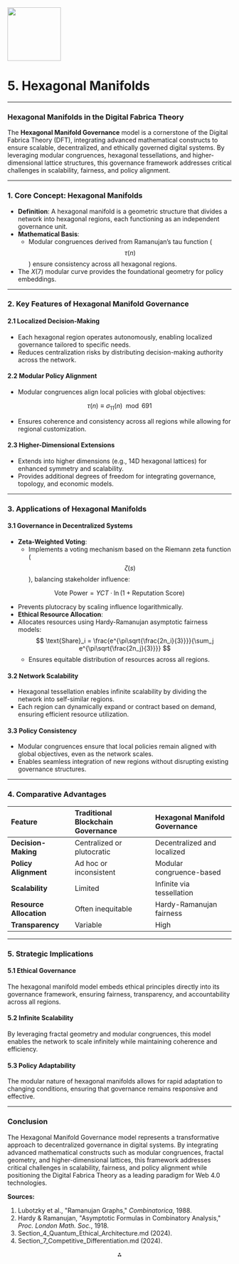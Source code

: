 <img src="https://r2cdn.perplexity.ai/pplx-full-logo-primary-dark%402x.png" class="logo" width="120"/>

# 5. Hexagonal Manifolds

---

### **Hexagonal Manifolds in the Digital Fabrica Theory**

The **Hexagonal Manifold Governance** model is a cornerstone of the Digital Fabrica Theory (DFT), integrating advanced mathematical constructs to ensure scalable, decentralized, and ethically governed digital systems. By leveraging modular congruences, hexagonal tessellations, and higher-dimensional lattice structures, this governance framework addresses critical challenges in scalability, fairness, and policy alignment.

---

### **1. Core Concept: Hexagonal Manifolds**

- **Definition**: A hexagonal manifold is a geometric structure that divides a network into hexagonal regions, each functioning as an independent governance unit.
- **Mathematical Basis**:
    - Modular congruences derived from Ramanujan’s tau function ($$
\tau(n)
$$) ensure consistency across all hexagonal regions.
- The $X(7)$ modular curve provides the foundational geometry for policy embeddings.

---

### **2. Key Features of Hexagonal Manifold Governance**

#### **2.1 Localized Decision-Making**

- Each hexagonal region operates autonomously, enabling localized governance tailored to specific needs.
- Reduces centralization risks by distributing decision-making authority across the network.


#### **2.2 Modular Policy Alignment**

- Modular congruences align local policies with global objectives:

$$
\tau(n) \equiv \sigma_{11}(n) \mod 691
$$
- Ensures coherence and consistency across all regions while allowing for regional customization.


#### **2.3 Higher-Dimensional Extensions**

- Extends into higher dimensions (e.g., 14D hexagonal lattices) for enhanced symmetry and scalability.
- Provides additional degrees of freedom for integrating governance, topology, and economic models.

---

### **3. Applications of Hexagonal Manifolds**

#### **3.1 Governance in Decentralized Systems**

- **Zeta-Weighted Voting**:
    - Implements a voting mechanism based on the Riemann zeta function ($$
\zeta(s)
$$), balancing stakeholder influence:

$$
\text{Vote Power} = YCT \cdot \ln(1 + \text{Reputation Score})
$$
- Prevents plutocracy by scaling influence logarithmically.
- **Ethical Resource Allocation**:
- Allocates resources using Hardy-Ramanujan asymptotic fairness models:
$$
\text{Share}_i = \frac{e^{\pi\sqrt{\frac{2n_i}{3}}}}{\sum_j e^{\pi\sqrt{\frac{2n_j}{3}}}}
$$
    - Ensures equitable distribution of resources across all regions.


#### **3.2 Network Scalability**

- Hexagonal tessellation enables infinite scalability by dividing the network into self-similar regions.
- Each region can dynamically expand or contract based on demand, ensuring efficient resource utilization.


#### **3.3 Policy Consistency**

- Modular congruences ensure that local policies remain aligned with global objectives, even as the network scales.
- Enables seamless integration of new regions without disrupting existing governance structures.

---

### **4. Comparative Advantages**

| Feature | Traditional Blockchain Governance | Hexagonal Manifold Governance |
| :-- | :-- | :-- |
| **Decision-Making** | Centralized or plutocratic | Decentralized and localized |
| **Policy Alignment** | Ad hoc or inconsistent | Modular congruence-based |
| **Scalability** | Limited | Infinite via tessellation |
| **Resource Allocation** | Often inequitable | Hardy-Ramanujan fairness |
| **Transparency** | Variable | High |

---

### **5. Strategic Implications**

#### **5.1 Ethical Governance**

The hexagonal manifold model embeds ethical principles directly into its governance framework, ensuring fairness, transparency, and accountability across all regions.

#### **5.2 Infinite Scalability**

By leveraging fractal geometry and modular congruences, this model enables the network to scale infinitely while maintaining coherence and efficiency.

#### **5.3 Policy Adaptability**

The modular nature of hexagonal manifolds allows for rapid adaptation to changing conditions, ensuring that governance remains responsive and effective.

---

### Conclusion

The Hexagonal Manifold Governance model represents a transformative approach to decentralized governance in digital systems. By integrating advanced mathematical constructs such as modular congruences, fractal geometry, and higher-dimensional lattices, this framework addresses critical challenges in scalability, fairness, and policy alignment while positioning the Digital Fabrica Theory as a leading paradigm for Web 4.0 technologies.

**Sources:**

1. Lubotzky et al., "Ramanujan Graphs," *Combinatorica*, 1988.
2. Hardy \& Ramanujan, "Asymptotic Formulas in Combinatory Analysis," *Proc. London Math. Soc.*, 1918.
3. Section_4_Quantum_Ethical_Architecture.md (2024).
4. Section_7_Competitive_Differentiation.md (2024).

<div style="text-align: center">⁂</div>

[^1]: https://ppl-ai-file-upload.s3.amazonaws.com/web/direct-files/collection_300abb57-72de-49e3-812f-31be3886eb5a/872828de-e176-4197-a58f-ec5bd6f3b003/Section_4_Quantum_Ethical_Architecture.md

[^2]: https://ppl-ai-file-upload.s3.amazonaws.com/web/direct-files/collection_300abb57-72de-49e3-812f-31be3886eb5a/b3790990-5a52-4d54-832a-bf47cd89fbb3/Section_7_Competitive_Differentiation.md

[^3]: https://ppl-ai-file-upload.s3.amazonaws.com/web/direct-files/collection_300abb57-72de-49e3-812f-31be3886eb5a/67736d33-4f7c-4afa-af7d-c1324ef52d05/Section_6_Industry_4.0_Integration.md

